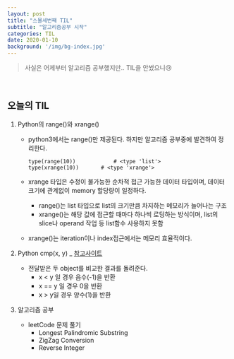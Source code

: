 ```yaml
---
layout: post
title: "스물세번째 TIL"
subtitle: "알고리즘공부 시작"
categories: TIL
date: 2020-01-10
background: '/img/bg-index.jpg'
---
```


> 사실은 어제부터 알고리즘 공부했지만.. TIL을 안썼으니:cry:

<br>

## 오늘의 TIL

1. Python의 range()와 xrange()

   - python3에서는 range()만 제공된다. 하지만 알고리즘 공부중에 발견하여 정리한다.

     ```
     type(range(10))			# <type 'list'>
     type(xrange(10))		# <type 'xrange'>
     ```

   - xrange 타입은 수정이 불가능한 순차적 접근 가능한 데이터 타입이며, 데이터크기에 관계없이 memory 할당량이 일정하다.

     - range()는 list 타입으로 list의 크기만큼 차지하는 메모리가 늘어나는 구조
     - xrange()는 해당 값에 접근할 때마다 하나씩 로딩하는 방식이며, list의 slice나 operand 작업 등 list함수 사용하지 못함

   - xrange()는 iteration이나 index접근에서는 메모리 효율적이다.

2. Python cmp(x, y) _ [참고사이트][https://technote.kr/246]

   - 전달받은 두 object를 비교한 결과를 돌려준다.
     - x < y 일 경우 음수(-1)을 반환
     - x == y 일 경우 0을 반환
     - x > y일 경우 양수(1)을 반환

3. 알고리즘 공부

   - leetCode 문제 풀기
     - Longest Palindromic Substring
     - ZigZag Conversion
     - Reverse Integer

[https://technote.kr/246]: https://technote.kr/246

